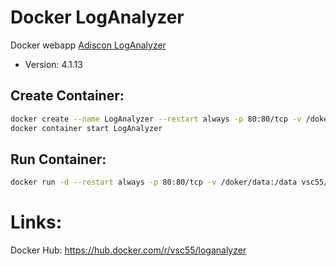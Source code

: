 # Docker LogAnalyzer
Docker webapp [Adiscon LogAnalyzer](https://loganalyzer.adiscon.com/)
* Version: 4.1.13

## Create Container:
```bash
docker create --name LogAnalyzer --restart always -p 80:80/tcp -v /doker/data:/data vsc55/loganalyzer:latest
docker container start LogAnalyzer
```

## Run Container:
```bash
docker run -d --restart always -p 80:80/tcp -v /doker/data:/data vsc55/loganalyzer:latest
```

# Links:
Docker Hub: https://hub.docker.com/r/vsc55/loganalyzer
